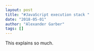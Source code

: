 ```yaml
---
layout: post
title: "#JavaScript execution stack "
date: "2018-05-01"
author: "Alexander Garber"
tags: []
---
```


This explains so much.